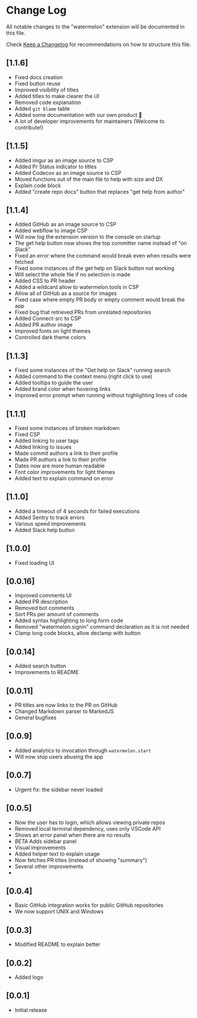 # Change Log

All notable changes to the "watermelon" extension will be documented in this file.

Check [Keep a Changelog](http://keepachangelog.com/) for recommendations on how to structure this file.

## [1.1.6]
- Fixed docs creation
- Fixed button reuse
- Improved visibility of titles
- Added titles to make clearer the UI
- Removed code explanation
- Added ```git blame``` table
- Added some documentation with our own product 🍉
- A lot of developer improvements for maintainers (Welcome to contribute!)
## [1.1.5]
- Added imgur as an image source to CSP
- Added Pr Status indicator to titles
- Added Codecov as an image source to CSP
- Moved functions out of the main file to help with size and DX
- Explain code block
- Added "create repo docs" button that replaces "get help from author"

## [1.1.4]
- Added GitHub as an image source to CSP
- Added webflow to image CSP
- Will now log the extension version to the console on startup
- The get help button now shows the top committer name instead of "on Slack"
- Fixed an error where the command would break even when results were fetched
- Fixed some instances of the get help on Slack button not working
- Will select the whole file if no selection is made
- Added CSS to PR header
- Added a wildcard allow to watermelon.tools in CSP
- Allow all of GitHub as a source for images
- Fixed case where empty PR body or empty comment would break the app
- Fixed bug that retrieved PRs from unrelated repositories
- Added Connect-src to CSP
- Added PR author image
- Improved fonts on light themes
- Controlled dark theme colors 

## [1.1.3]
- Fixed some instances of the "Get help on Slack" running search
- Added command to the context menu (right click to use)
- Added tooltips to guide the user
- Added brand color when hovering links
- Improved error prompt when running without highlighting lines of code

## [1.1.1]
- Fixed some instances of broken markdown
- Fixed CSP 
- Added linking to user tags
- Added linking to issues
- Made commit authors a link to their profile
- Made PR authors a link to their profile
- Dates now are more human readable
- Font color improvements for light themes 
- Added text to explain command on error

## [1.1.0]
- Added a timeout of 4 seconds for failed executions
- Added Sentry to track errors
- Various speed improvements
- Added Slack help button

## [1.0.0]
- Fixed loading UI

## [0.0.16]
- Improved comments UI
- Added PR description
- Removed bot comments
- Sort PRs per amount of comments
- Added syntax highlighting to long form code 
- Removed "watermelon.signin" command declaration as it is not needed
- Clamp long code blocks, allow declamp with button

## [0.0.14]
- Added search button
- Improvements to README 

## [0.0.11]
- PR titles are now links to the PR on GitHub
- Changed Markdown parser to MarkedJS
- General bugfixes

## [0.0.9]
- Added analytics to invocation through ``watermelon.start``
- Will now stop users abusing the app

## [0.0.7]
- Urgent fix: the sidebar never loaded

## [0.0.5]
- Now the user has to login, which allows viewing private repos
- Removed local terminal dependency, uses only VSCode API
- Shows an error panel when there are no results
- *BETA* Adds sidebar panel
- Visual improvements
- Added helper text to explain usage
- Now fetches PR titles (instead of showing "summary")
- Several other improvements
- 
## [0.0.4]
- Basic GitHub integration works for public GitHub repositories
- We now support UNIX and Windows

## [0.0.3]

- Modified README to explain better

## [0.0.2]

- Added logo

## [0.0.1]

- Initial release
